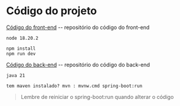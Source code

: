 # Código do projeto


[Código do front-end](../src/front) -- repositório do código do front-end

`node 18.20.2`
```
npm install
npm run dev
```

[Código do back-end](../src/back)  -- repositório do código do back-end

`java 21`

```
tem maven instalado? mvn : mvnw.cmd spring-boot:run 
```
> Lembre de reiniciar o spring-boot:run quando alterar o código